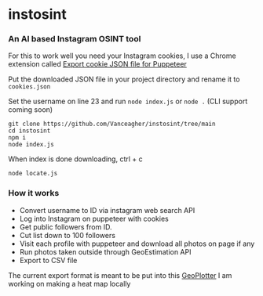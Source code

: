 # instosint
### An AI based Instagram OSINT tool

For this to work well you need your Instagram cookies, I use a Chrome extension called [Export cookie JSON file for Puppeteer](https://chrome.google.com/webstore/detail/%E3%82%AF%E3%83%83%E3%82%AD%E3%83%BCjson%E3%83%95%E3%82%A1%E3%82%A4%E3%83%AB%E5%87%BA%E5%8A%9B-for-puppet/nmckokihipjgplolmcmjakknndddifde?hl=en)

Put the downloaded JSON file in your project directory and rename it to `cookies.json`

Set the username on line 23 and run `node index.js` or `node .` (CLI support coming soon)

```
git clone https://github.com/Vanceagher/instosint/tree/main
cd instosint
npm i
node index.js
```
When index is done downloading, ctrl + c
```
node locate.js
```


### How it works
* Convert username to ID via instagram web search API
* Log into Instagram on puppeteer with cookies
* Get public followers from ID.
* Cut list down to 100 followers
* Visit each profile with puppeteer and download all photos on page if any
* Run photos taken outside through GeoEstimation API
* Export to CSV file

The current export format is meant to be put into this [GeoPlotter](https://mobisoftinfotech.com/tools/plot-multiple-points-on-map/)
I am working on making a heat map locally 

